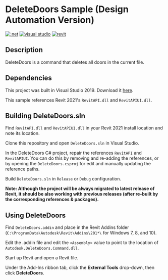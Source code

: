 # DeleteDoors Sample (Design Automation Version)

[![.net](https://img.shields.io/badge/.net-4.7|4.8-green.svg)](http://www.microsoft.com/en-us/download/details.aspx?id=30653)
[![visual studio](https://img.shields.io/badge/Visual%20Studio-2017|2019-green.svg)](https://www.visualstudio.com/)
[![revit](https://img.shields.io/badge/revit-2018|2019|2020|2021-red.svg)](https://www.autodesk.com/products/revit/overview/)

## Description

DeleteDoors is a command that deletes all doors in the current file.

## Dependencies

This project was built in Visual Studio 2019. Download it [here](https://www.visualstudio.com/).

This sample references Revit 2021's `RevitAPI.dll` and `RevitAPIUI.dll`.

## Building DeleteDoors.sln

Find `RevitAPI.dll` and `RevitAPIUI.dll` in your Revit 2021 install location and note its location. 

Clone this repository and open `DeleteDoors.sln` in Visual Studio.  

In the DeleteDoors C# project, repair the references  `RevitAPI` and `RevitAPIUI`.  You can do this by removing and re-adding the references, or by opening the `DeleteDoors.csproj` for edit and manually updating the reference paths.

Build `DeleteDoors.sln` in `Release` or `Debug` configuration.

__Note: Although the project will be always migrated to latest release of Revit, it should be also working with previous releases (after re-built by the corresponding references & packages).__

## Using DeleteDoors

Find `DeleteDoors.addin` and place in the Revit Addins folder (`C:\ProgramData\Autodesk\Revit\Addins\201*\` for Windows 7, 8, and 10).

Edit the .addin file and edit the `<Assembly>` value to point to the location of `Autodesk.DeleteDoors.Command.dll`.

Start up Revit and open a Revit file.

Under the Add-Ins ribbon tab, click the **External Tools** drop-down, then click **DeleteDoors**.

